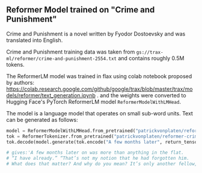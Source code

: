 ## Reformer Model trained on "Crime and Punishment" 

Crime and Punishment is a novel written by Fyodor Dostoevsky and was translated into English. 

Crime and Punishment training data was taken from `gs://trax-ml/reformer/crime-and-punishment-2554.txt` and contains 
roughly 0.5M tokens. 

The ReformerLM model was trained in flax using colab notebook proposed by authors: https://colab.research.google.com/github/google/trax/blob/master/trax/models/reformer/text_generation.ipynb .
and the weights were converted to Hugging Face's PyTorch ReformerLM model `ReformerModelWithLMHead`.

The model is a language model that operates on small sub-word units. Text can be generated as follows:

```python
model = ReformerModelWithLMHead.from_pretrained("patrickvonplaten/reformer-crime-and-punish")
tok = ReformerTokenizer.from_pretrained("patrickvonplaten/reformer-crime-and-punish")
tok.decode(model.generate(tok.encode("A few months later", return_tensors="pt"), do_sample=True,temperature=0.7, max_length=100)[0])

# gives:'A few months later on was more than anything in the flat. 
# “I have already.” “That’s not my notion that he had forgotten him. 
# What does that matter? And why do you mean? It’s only another fellow,” he said as he went out, as though he want'
```
